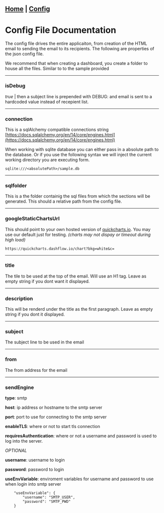[Home](/) | [Config](/config)
---

# Config File Documentation

The config file drives the entire applicaiton, from creation of the HTML email to sending the email to its recipients. The following are properties of the json config file.

We recommend that when creating a dashboard, you create a folder to house all the files. Similar to to the sample provided

---

### isDebug
*true* |  then a subject line is prepended with DEBUG: and email is sent to a hardcoded value instead of recepient list.

---

### connection

This is a sqlAlchemy compatible connections string [https://docs.sqlalchemy.org/en/14/core/engines.html](https://docs.sqlalchemy.org/en/14/core/engines.html)

When working with sqlite database you can either pass in a absolute path to the database. Or if you use the following syntax we will inject the current working directory you are executing form.

```
sqlite:///<absolutePath>/sample.db
```
---

### sqlfolder

This is a the folder containig the sql files from which the sections will be generated. This should a relative path from the config file.

---

### googleStaticChartsUrl

This should point to your own hosted version of [quickcharts.io](http://quickcharts.io). You may use our default just for testing. *(charts may not dispay or timeout during high load)*

```https://quickcharts.dashflow.io/chart?bkg=white&c=```

---

### title

The tile to be used at the top of the email. Will use an H1 tag. Leave as empty string if you dont want it displayed.

---

### description

This will be renderd under the title as the first paragraph. Leave as empty string if you dont it displayed.

---

### subject

The subject line to be used in the email

---

### from

The from address for the email

---

### sendEngine
**type**:  smtp

**host**:  ip address or hostname to the smtp server

**port**:  port to use for connecting to the smtp server

**enableTLS**: where or not to start tls connection

**requiresAuthentication**: where or not a username and password is used to log into the server.

*OPTIONAL*

**username**: username to login

**password**: password to login

**useEnvVariable**: enviroment variables for username and password to use when login into smtp server

```
    "useEnvVariable": {
        "username": "SMTP_USER",
        "password": "SMTP_PWD"
    }
```

